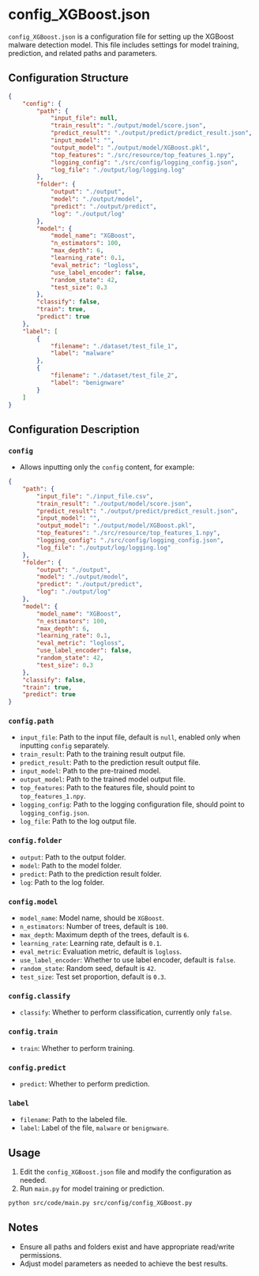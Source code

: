 # config_XGBoost.json

`config_XGBoost.json` is a configuration file for setting up the XGBoost malware detection model. This file includes settings for model training, prediction, and related paths and parameters.

## Configuration Structure

```json
{
    "config": {
        "path": {
            "input_file": null,
            "train_result": "./output/model/score.json",
            "predict_result": "./output/predict/predict_result.json",
            "input_model": "",
            "output_model": "./output/model/XGBoost.pkl",
            "top_features": "./src/resource/top_features_1.npy",
            "logging_config": "./src/config/logging_config.json",
            "log_file": "./output/log/logging.log"
        },
        "folder": {
            "output": "./output",
            "model": "./output/model",
            "predict": "./output/predict",
            "log": "./output/log"
        },
        "model": {
            "model_name": "XGBoost",
            "n_estimators": 100,
            "max_depth": 6,
            "learning_rate": 0.1,
            "eval_metric": "logloss",
            "use_label_encoder": false,
            "random_state": 42,
            "test_size": 0.3
        },
        "classify": false,
        "train": true,
        "predict": true
    },
    "label": [
        {
            "filename": "./dataset/test_file_1",
            "label": "malware"
        },
        {
            "filename": "./dataset/test_file_2",
            "label": "benignware"
        }
    ]
}
```

## Configuration Description

### `config`
- Allows inputting only the `config` content, for example:
```json
{
    "path": {
        "input_file": "./input_file.csv",
        "train_result": "./output/model/score.json",
        "predict_result": "./output/predict/predict_result.json",
        "input_model": "",
        "output_model": "./output/model/XGBoost.pkl",
        "top_features": "./src/resource/top_features_1.npy",
        "logging_config": "./src/config/logging_config.json",
        "log_file": "./output/log/logging.log"
    },
    "folder": {
        "output": "./output",
        "model": "./output/model",
        "predict": "./output/predict",
        "log": "./output/log"
    },
    "model": {
        "model_name": "XGBoost",
        "n_estimators": 100,
        "max_depth": 6,
        "learning_rate": 0.1,
        "eval_metric": "logloss",
        "use_label_encoder": false,
        "random_state": 42,
        "test_size": 0.3
    },
    "classify": false,
    "train": true,
    "predict": true
}
```

### `config.path`

- `input_file`: Path to the input file, default is `null`, enabled only when inputting `config` separately.
- `train_result`: Path to the training result output file.
- `predict_result`: Path to the prediction result output file.
- `input_model`: Path to the pre-trained model.
- `output_model`: Path to the trained model output file.
- `top_features`: Path to the features file, should point to `top_features_1.npy`.
- `logging_config`: Path to the logging configuration file, should point to `logging_config.json`.
- `log_file`: Path to the log output file.

### `config.folder`

- `output`: Path to the output folder.
- `model`: Path to the model folder.
- `predict`: Path to the prediction result folder.
- `log`: Path to the log folder.

### `config.model`

- `model_name`: Model name, should be `XGBoost`.
- `n_estimators`: Number of trees, default is `100`.
- `max_depth`: Maximum depth of the trees, default is `6`.
- `learning_rate`: Learning rate, default is `0.1`.
- `eval_metric`: Evaluation metric, default is `logloss`.
- `use_label_encoder`: Whether to use label encoder, default is `false`.
- `random_state`: Random seed, default is `42`.
- `test_size`: Test set proportion, default is `0.3`.

### `config.classify`

- `classify`: Whether to perform classification, currently only `false`.

### `config.train`

- `train`: Whether to perform training.

### `config.predict`

- `predict`: Whether to perform prediction.

### `label`

- `filename`: Path to the labeled file.
- `label`: Label of the file, `malware` or `benignware`.

## Usage

1. Edit the `config_XGBoost.json` file and modify the configuration as needed.
2. Run `main.py` for model training or prediction.

```sh
python src/code/main.py src/config/config_XGBoost.py
```

## Notes

- Ensure all paths and folders exist and have appropriate read/write permissions.
- Adjust model parameters as needed to achieve the best results.
